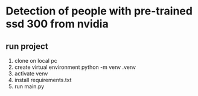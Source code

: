 # Detection of people with pre-trained ssd 300 from nvidia
## run project
1. clone on local pc
2. create virtual environment python -m venv .venv
3. activate venv
4. install requirements.txt
5. run main.py
